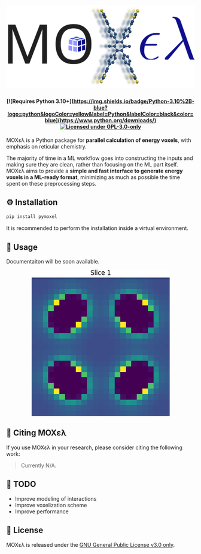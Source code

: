 <h1 align="center">
  <img src="https://github.com/adosar/moxel/blob/master/docs/source/images/moxel_logo.svg"/>
</h1>

<h4 align="center">
  
[![Requires Python 3.10+](https://img.shields.io/badge/Python-3.10%2B-blue?logo=python&logoColor=yellow&label=Python&labelColor=black&color=blue](https://www.python.org/downloads/)
[![Licensed under GPL-3.0-only](https://img.shields.io/badge/GPL--3.0--only-gold?label=License&labelColor=black)](https://spdx.org/licenses/GPL-3.0-only.html)

</h4>

MOXελ is a Python package for **parallel calculation of energy voxels**, with
emphasis on reticular chemistry.

The majority of time in a ML workflow goes into constructing the inputs and
making sure they are clean, rather than focusing on the ML part itself. MOXελ
aims to provide a **simple and fast interface to generate energy voxels in a
ML-ready format**, minimizing as much as possible the time spent on these
preprocessing steps.

## ⚙️  Installation
```sh
pip install pymoxel
```
It is recommended to perform the installation inside a virtual environment.

## 📖 Usage
Documentaiton will be soon available. 

<p width="30%" align="center">
  <img src="https://github.com/adosar/moxel/blob/master/docs/source/images/voxels.gif"/>
</p>

## 📰 Citing MOXελ
If you use ΜΟΧελ in your research, please consider citing the following work:
> Currently N/A.

## 📇 TODO
* Improve modeling of interactions
* Improve voxelization scheme
* Improve performance

## 📑 License
MOXελ is released under the [GNU General Public License v3.0 only](https://spdx.org/licenses/GPL-3.0-only.html).
